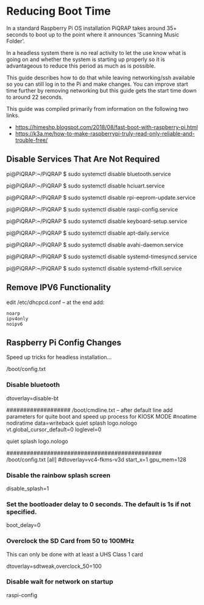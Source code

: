 # Reducing Boot Time

In a standard Raspberry Pi OS installation PiQRAP takes around 35+ seconds to boot up to the point where it announces 'Scanning Music Folder'.

In a headless system there is no real activity to let the use know what is going on and whether the system is starting up properly so it is advantageous to reduce this period as much as is possible.

This guide describes how to do that while leaving networking/ssh available so you can still log in to the Pi and make changes. You can improve start time further by removing networking but this guide gets the start time down to around 22 seconds.

This guide was compiled primarily from information on the following two links.

- https://himeshp.blogspot.com/2018/08/fast-boot-with-raspberry-pi.html
- https://k3a.me/how-to-make-raspberrypi-truly-read-only-reliable-and-trouble-free/

## Disable Services That Are Not Required

pi@PiQRAP:\~/PiQRAP $ sudo systemctl disable bluetooth.service

pi@PiQRAP:\~/PiQRAP $ sudo systemctl disable hciuart.service

pi@PiQRAP:\~/PiQRAP $ sudo systemctl disable rpi-eeprom-update.service

pi@PiQRAP:\~/PiQRAP $ sudo systemctl disable raspi-config.service

pi@PiQRAP:\~/PiQRAP $ sudo systemctl disable keyboard-setup.service

pi@PiQRAP:\~/PiQRAP $ sudo systemctl disable apt-daily.service

pi@PiQRAP:\~/PiQRAP $ sudo systemctl disable avahi-daemon.service

pi@PiQRAP:\~/PiQRAP $ sudo systemctl disable systemd-timesyncd.service

pi@PiQRAP:\~/PiQRAP $ sudo systemctl disable systemd-rfkill.service

## Remove IPV6 Functionality

edit /etc/dhcpcd.conf – at the end add:

```
noarp
ipv4only
noipv6
```

## Raspberry Pi Config Changes

Speed up tricks for headless installation...

/boot/config.txt

### Disable bluetooth

dtoverlay=disable-bt

###################
/boot/cmdline.txt – after default line add parameters for quite boot and speed up process for KIOSK MODE
#noatime nodiratime data=writeback quiet splash logo.nologo vt.global\_cursor\_default=0 loglevel=0

quiet splash logo.nologo

##############################################
/boot/config.txt
[all]
#dtoverlay=vc4-fkms-v3d
start\_x=1
gpu\_mem=128

### Disable the rainbow splash screen

disable\_splash=1

### Set the bootloader delay to 0 seconds. The default is 1s if not specified.

boot\_delay=0

### Overclock the SD Card from 50 to 100MHz

This can only be done with at least a UHS Class 1 card

dtoverlay=sdtweak,overclock\_50=100

### Disable wait for network on startup

raspi-config